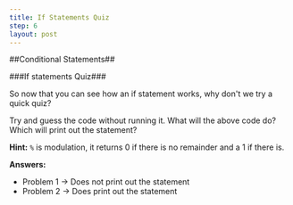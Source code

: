 ```yaml
---
title: If Statements Quiz
step: 6
layout: post
---
```


##Conditional Statements##

###If statements Quiz###

So now that you can see how an if statement works, why don't we try a quick quiz?

<script src="https://gist.github.com/MrMepper/488759f4f73554f96735.js"></script>

Try and guess the code without running it. What will the above code do? Which will print out the statement?

**Hint:** `%` is modulation, it returns 0 if there is no remainder and a 1 if there is.

**Answers:**
+ Problem 1 -> Does not print out the statement
+ Problem 2 -> Does print out the statement